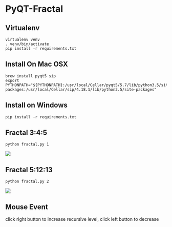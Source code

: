 # PyQT-Fractal

## Virtualenv

	virtualenv venv
	. venv/bin/activate
	pip install -r requirements.txt

## Install On Mac OSX

	brew install pyqt5 sip
	export PYTHONPATH="${PYTHONPATH}:/usr/local/Cellar/pyqt5/5.7/lib/python3.5/site-packages:/usr/local/Cellar/sip/4.18.1/lib/python3.5/site-packages"

## Install on Windows

	pip install -r requirements.txt

## Fractal 3:4:5

	python fractal.py 1
	
![](http://i.imgur.com/jnbBdld.png)

## Fractal 5:12:13

	python fractal.py 2
	
![](http://i.imgur.com/eZjnWDl.png)

## Mouse Event

click right button to increase recursive level, click left button to decrease
